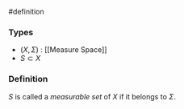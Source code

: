 #definition
### Types
- $\left( X, \Sigma \right)$ : [[Measure Space]] 
- $S \subset X$
### Definition
$S$ is called a *measurable set* of $X$ if it belongs to $\Sigma$.